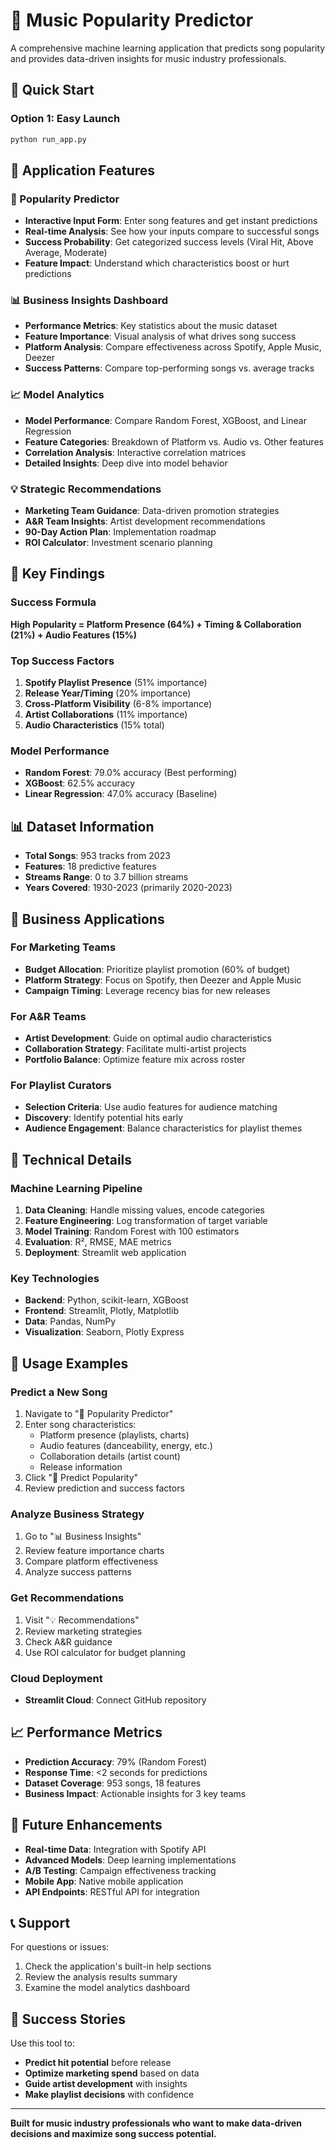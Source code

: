 # 🎵 Music Popularity Predictor

A comprehensive machine learning application that predicts song popularity and provides data-driven insights for music industry professionals.

## 🚀 Quick Start

### Option 1: Easy Launch
```bash
python run_app.py
```

## 📱 Application Features

### 🎯 Popularity Predictor
- **Interactive Input Form**: Enter song features and get instant predictions
- **Real-time Analysis**: See how your inputs compare to successful songs
- **Success Probability**: Get categorized success levels (Viral Hit, Above Average, Moderate)
- **Feature Impact**: Understand which characteristics boost or hurt predictions

### 📊 Business Insights Dashboard
- **Performance Metrics**: Key statistics about the music dataset
- **Feature Importance**: Visual analysis of what drives song success
- **Platform Analysis**: Compare effectiveness across Spotify, Apple Music, Deezer
- **Success Patterns**: Compare top-performing songs vs. average tracks

### 📈 Model Analytics
- **Model Performance**: Compare Random Forest, XGBoost, and Linear Regression
- **Feature Categories**: Breakdown of Platform vs. Audio vs. Other features
- **Correlation Analysis**: Interactive correlation matrices
- **Detailed Insights**: Deep dive into model behavior

### 💡 Strategic Recommendations
- **Marketing Team Guidance**: Data-driven promotion strategies
- **A&R Team Insights**: Artist development recommendations
- **90-Day Action Plan**: Implementation roadmap
- **ROI Calculator**: Investment scenario planning

## 🎼 Key Findings

### Success Formula
**High Popularity = Platform Presence (64%) + Timing & Collaboration (21%) + Audio Features (15%)**

### Top Success Factors
1. **Spotify Playlist Presence** (51% importance)
2. **Release Year/Timing** (20% importance)
3. **Cross-Platform Visibility** (6-8% importance)
4. **Artist Collaborations** (11% importance)
5. **Audio Characteristics** (15% total)

### Model Performance
- **Random Forest**: 79.0% accuracy (Best performing)
- **XGBoost**: 62.5% accuracy
- **Linear Regression**: 47.0% accuracy (Baseline)

## 📊 Dataset Information

- **Total Songs**: 953 tracks from 2023
- **Features**: 18 predictive features
- **Streams Range**: 0 to 3.7 billion streams
- **Years Covered**: 1930-2023 (primarily 2020-2023)

## 🎯 Business Applications

### For Marketing Teams
- **Budget Allocation**: Prioritize playlist promotion (60% of budget)
- **Platform Strategy**: Focus on Spotify, then Deezer and Apple Music
- **Campaign Timing**: Leverage recency bias for new releases

### For A&R Teams
- **Artist Development**: Guide on optimal audio characteristics
- **Collaboration Strategy**: Facilitate multi-artist projects
- **Portfolio Balance**: Optimize feature mix across roster

### For Playlist Curators
- **Selection Criteria**: Use audio features for audience matching
- **Discovery**: Identify potential hits early
- **Audience Engagement**: Balance characteristics for playlist themes

## 🔧 Technical Details

### Machine Learning Pipeline
1. **Data Cleaning**: Handle missing values, encode categories
2. **Feature Engineering**: Log transformation of target variable
3. **Model Training**: Random Forest with 100 estimators
4. **Evaluation**: R², RMSE, MAE metrics
5. **Deployment**: Streamlit web application

### Key Technologies
- **Backend**: Python, scikit-learn, XGBoost
- **Frontend**: Streamlit, Plotly, Matplotlib
- **Data**: Pandas, NumPy
- **Visualization**: Seaborn, Plotly Express

## 🎵 Usage Examples

### Predict a New Song
1. Navigate to "🎯 Popularity Predictor"
2. Enter song characteristics:
   - Platform presence (playlists, charts)
   - Audio features (danceability, energy, etc.)
   - Collaboration details (artist count)
   - Release information
3. Click "🚀 Predict Popularity"
4. Review prediction and success factors

### Analyze Business Strategy
1. Go to "📊 Business Insights"
2. Review feature importance charts
3. Compare platform effectiveness
4. Analyze success patterns

### Get Recommendations
1. Visit "💡 Recommendations"
2. Review marketing strategies
3. Check A&R guidance
4. Use ROI calculator for budget planning

### Cloud Deployment
- **Streamlit Cloud**: Connect GitHub repository

## 📈 Performance Metrics

- **Prediction Accuracy**: 79% (Random Forest)
- **Response Time**: <2 seconds for predictions
- **Dataset Coverage**: 953 songs, 18 features
- **Business Impact**: Actionable insights for 3 key teams

## 🎯 Future Enhancements

- **Real-time Data**: Integration with Spotify API
- **Advanced Models**: Deep learning implementations
- **A/B Testing**: Campaign effectiveness tracking
- **Mobile App**: Native mobile application
- **API Endpoints**: RESTful API for integration

## 📞 Support

For questions or issues:
1. Check the application's built-in help sections
2. Review the analysis results summary
3. Examine the model analytics dashboard

## 🎵 Success Stories

Use this tool to:
- **Predict hit potential** before release
- **Optimize marketing spend** based on data
- **Guide artist development** with insights
- **Make playlist decisions** with confidence

---

**Built for music industry professionals who want to make data-driven decisions and maximize song success potential.**
